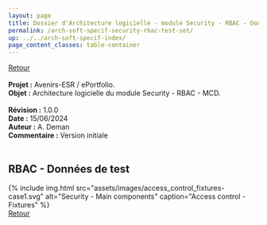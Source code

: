 ```yaml
---
layout: page
title: Dossier d'Architecture logicielle - module Security - RBAC - Données de test
permalink: /arch-soft-specif-security-rbac-test-set/
up: ../../arch-soft-specif-index/
page_content_classes: table-container
---
```

[Retour](arch-soft-specif-security.markdown)<br/>
<br/>
**Projet :** Avenirs-ESR / ePortfolio. <br/>
**Objet :** Architecture logicielle du module Security - RBAC - MCD.<br/>
<br/>
**Révision :** 1.0.0<br/>
**Date :** 15/06/2024<br/>
**Auteur :** A. Deman<br/>
**Commentaire :** Version initiale<br/>
<br/>

## RBAC - Données de test


{% include img.html
        src="assets/images/access_control_fixtures-case1.svg"
        alt="Security - Main components"
        caption="Access control - Fixtures"
%}
<br/>[Retour](arch-soft-specif-security.markdown)